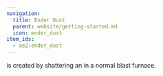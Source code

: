 ```yaml
---
navigation:
  title: Ender Dust
  parent: website/getting-started.md
  icon: ender_dust
item_ids:
  - ae2:ender_dust
---
```


<ItemLink id="ender_dust" /> is created by shattering an <ItemLink id="minecraft:ender_pearl" /> in
a normal blast furnace.

